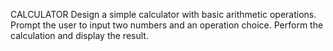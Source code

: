 CALCULATOR Design a simple calculator with basic arithmetic operations. Prompt the user to input two numbers and an operation choice. Perform the calculation and display the result.

